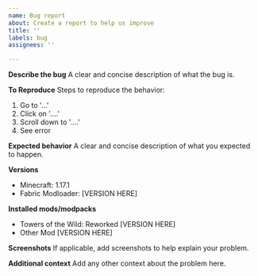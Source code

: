 ```yaml
---
name: Bug report
about: Create a report to help us improve
title: ''
labels: bug
assignees: ''

---
```


**Describe the bug**
A clear and concise description of what the bug is.

**To Reproduce**
Steps to reproduce the behavior:
1. Go to '...'
2. Click on '....'
3. Scroll down to '....'
4. See error

**Expected behavior**
A clear and concise description of what you expected to happen.

**Versions**
- Minecraft: 1.17.1
- Fabric Modloader: [VERSION HERE]

**Installed mods/modpacks**
- Towers of the Wild: Reworked [VERSION HERE]
- Other Mod [VERSION HERE]

**Screenshots**
If applicable, add screenshots to help explain your problem.

**Additional context**
Add any other context about the problem here.
